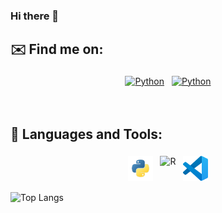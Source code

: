 ### Hi there 👋

## ✉️ Find me on:


<p align="center">
 <a href="https://linkedin.com/in/leandro-tiburske-a323b61b2/" target="_blank" rel="noopener noreferrer"> <img src="https://cdn.jsdelivr.net/npm/simple-icons@v3/icons/linkedin.svg" alt="Python" height="40" style="vertical-align:top; margin:4px"></a>
 <a href="mailto:leandrotiburske@usp.br"> <img src="https://cdn.jsdelivr.net/npm/simple-icons@v3/icons/gmail.svg" alt="Python" height="40" style="vertical-align:top; margin:4px"></a>
</p>

<br />

## 🧰 Languages and Tools:
<p align="center">
<img src="https://raw.githubusercontent.com/github/explore/80688e429a7d4ef2fca1e82350fe8e3517d3494d/topics/python/python.png" alt="Python" height="40" style="vertical-align:top; margin:4px">
<img src="https://user-images.githubusercontent.com/82397631/203814255-90296fe1-69e9-484c-8e47-7803b0fe4d84.jpg" alt="R" height="40" style="vertical-align:top; margin:4px">
<img src="https://raw.githubusercontent.com/github/explore/80688e429a7d4ef2fca1e82350fe8e3517d3494d/topics/visual-studio-code/visual-studio-code.png" alt="VS Code" height="40" style="vertical-align:top; margin:4px">
</p>


<p align="center">

![Top Langs](https://github-readme-stats.vercel.app/api/top-langs/?username=leandrotiburske&theme=tokyonight)

</p>

